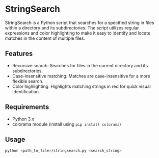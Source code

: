 # StringSearch

StringSearch is a Python script that searches for a specified string in files within a directory and its subdirectories. The script utilizes regular expressions and color highlighting to make it easy to identify and locate matches in the content of multiple files.

## Features

- Recursive search: Searches for files in the current directory and its subdirectories.
- Case-insensitive matching: Matches are case-insensitive for a more flexible search.
- Color highlighting: Highlights matching strings in red for quick visual identification.

## Requirements

- Python 3.x
- colorama module (install using `pip install colorama`)

## Usage

```bash
python <path_to_file>/stringsearch.py <search_string>

